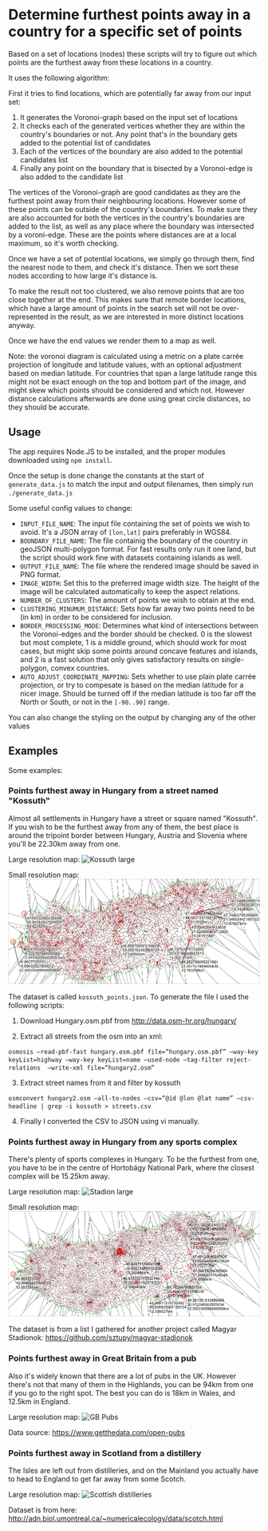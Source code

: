 Determine furthest points away in a country for a specific set of points
========================================================================

Based on a set of locations (nodes) these scripts will try to figure out which points are the furthest away from these locations in a country.

It uses the following algorithm:

First it tries to find locations, which are potentially far away from our input set:

1. It generates the Voronoi-graph based on the input set of locations
2. It checks each of the generated vertices whether they are within the country's boundaries or not. Any point that's in the boundary gets added to the potential list of candidates
3. Each of the vertices of the boundary are also added to the potential candidates list
4. Finally any point on the boundary that is bisected by a Voronoi-edge is also added to the candidate list

The vertices of the Voronoi-graph are good candidates as they are the furthest point away from their neighbouring locations. However some of these points can be outside of the country's boundaries. To make sure they are also accounted for both the vertices in the country's boundaries are added to the list, as well as any place where the boundary was intersected by a voroni-edge. These are the points where distances are at a local maximum, so it's worth checking.

Once we have a set of potential locations, we simply go through them, find the nearest node to them, and check it's distance. Then we sort these nodes according to how large it's distance is.

To make the result not too clustered, we also remove points that are too close together at the end. This makes sure that remote border locations, which have a large amount of points in the search set will not be over-represented in the result, as we are interested in more distinct locations anyway.

Once we have the end values we render them to a map as well.

Note: the voronoi diagram is calculated using a metric on a plate carrée projection of longitude and latitude values, with an optional adjustment based on median latitude. For countries that span a large latitude range this might not be exact enough on the top and bottom part of the image, and might skew which points should be considered and which not. However distance calculations afterwards are done using great circle distances, so they should be accurate.

Usage
-----

The app requires Node.JS to be installed, and the proper modules downloaded using `npm install`.

Once the setup is done change the constants at the start of `generate_data.js` to match the input and output filenames, then simply run `./generate_data.js`

Some useful config values to change:

* `INPUT_FILE_NAME`: The input file containing the set of points we wish to avoid. It's a JSON array of `[lon,lat]` pairs preferably in WGS84.
* `BOUNDARY_FILE_NAME`: The file containig the boundary of the country in geoJSON multi-polygon format. For fast results only run it one land, but the script should work fine with datasets containing islands as well.
* `OUTPUT_FILE_NAME`: The file where the rendered image should be saved in PNG format.
* `IMAGE_WIDTH`: Set this to the preferred image width size. The height of the image will be calculated automatically to keep the aspect relations.
* `NUMBER_OF_CLUSTERS`: The amount of points we wish to obtain at the end.
* `CLUSTERING_MINUMUM_DISTANCE`: Sets how far away two points need to be (in km) in order to be considered for inclusion.
* `BORDER_PROCESSING_MODE`: Determines what kind of intersections between the Voronoi-edges and the border should be checked. 0 is the slowest but most complete, 1 is a middle ground, which should work for most cases, but might skip some points around concave features and islands, and 2 is a fast solution that only gives satisfactory results on single-polygon, convex countries.
* `AUTO_ADJUST_COORDINATE_MAPPING`: Sets whether to use plain plate carrée projection, or try to compesate is based on the median latitude for a nicer image. Should be turned off if the median latitude is too far off the North or South, or not in the `[-90..90]` range.

You can also change the styling on the output by changing any of the other values

Examples
--------

Some examples:

### Points furthest away in Hungary from a street named "Kossuth"

Almost all settlements in Hungary have a street or square named "Kossuth". If you wish to be the furthest away from any of them, the best place is around the tripoint border between Hungary, Austria and Slovenia where you'll be 22.30km away from one.

Large resolution map:
![Kossuth large](https://raw.githubusercontent.com/sztupy/kossuth-map/master/images/kossuth.png)

Small resolution map:
![Kossuth small](https://raw.githubusercontent.com/sztupy/kossuth-map/master/images/kossuth_small.png)

The dataset is called `kossuth_points.json`. To generate the file I used the following scripts:

1. Download Hungary.osm.pbf from http://data.osm-hr.org/hungary/

2. Extract all streets from the osm into an xml:

```
osmosis –read-pbf-fast hungary.osm.pbf file=“hungary.osm.pbf” –way-key keyList=highway –way-key keyList=name –used-node –tag-filter reject-relations  –write-xml file=“hungary2.osm”
```

3. Extract street names from it and filter by kossuth

```
osmconvert hungary2.osm –all-to-nodes –csv=“@id @lon @lat name” –csv-headline | grep -i kossuth > streets.csv
```

4. Finally I converted the CSV to JSON using vi manually.

### Points furthest away in Hungary from any sports complex

There's plenty of sports complexes in Hungary. To be the furthest from one, you have to be in the centre of Hortobágy National Park, where the closest complex will be 15.25km away.

Large resolution map:
![Stadion large](https://raw.githubusercontent.com/sztupy/kossuth-map/master/images/stadionok.png)

Small resolution map:
![Stadion small](https://raw.githubusercontent.com/sztupy/kossuth-map/master/images/stadionok_small.png)

The dataset is from a list I gathered for another project called Magyar Stadionok: https://github.com/sztupy/magyar-stadionok

### Points furthest away in Great Britain from a pub

Also it's widely known that there are a lot of pubs in the UK. However there's not that many of them in the Highlands, you can be 94km from one if you go to the right spot. The best you can do is 18km in Wales, and 12.5km in England.

Large resolution map:
![GB Pubs](https://raw.githubusercontent.com/sztupy/kossuth-map/master/images/gb_pubs.png)

Data source: https://www.getthedata.com/open-pubs

### Points furthest away in Scotland from a distillery

The Isles are left out from distilleries, and on the Mainland you actually have to head to England to get far away from some Scotch.

Large resolution map:
![Scottish distilleries](https://raw.githubusercontent.com/sztupy/kossuth-map/master/images/scottish_distilleries.png)

Dataset is from here: http://adn.biol.umontreal.ca/~numericalecology/data/scotch.html
